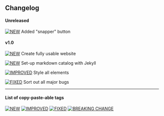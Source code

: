 
## Changelog

#### Unreleased

[![NEW](https://img.shields.io/badge/-NEW-00CC22.svg?colorA=00CC22&logoWidth=-8)]() Added "snapper" button

#### v1.0

[![NEW](https://img.shields.io/badge/-NEW-00CC22.svg?colorA=00CC22&logoWidth=-8)]() Create fully usable website

[![NEW](https://img.shields.io/badge/-NEW-00CC22.svg?colorA=00CC22&logoWidth=-8)]() Set-up markdown catalog with Jekyll

[![IMPROVED](https://img.shields.io/badge/-IMPROVED-5500FF.svg?colorA=5500FF&logoWidth=-8)]() Style all elements

[![FIXED](https://img.shields.io/badge/-FIXED-0033FF.svg?colorA=0033FF&logoWidth=-8)]() Sort out all major bugs


***


#### List of copy-paste-able tags

[![NEW](https://img.shields.io/badge/-NEW-00CC22.svg?colorA=00CC22&logoWidth=-8)]()
[![IMPROVED](https://img.shields.io/badge/-IMPROVED-5500FF.svg?colorA=5500FF&logoWidth=-8)]()
[![FIXED](https://img.shields.io/badge/-FIXED-0033FF.svg?colorA=0033FF&logoWidth=-8)]()
[![BREAKING CHANGE](https://img.shields.io/badge/-BREAKING_CHANGE-FF2222.svg?colorA=FF2222&logoWidth=-8)]()
